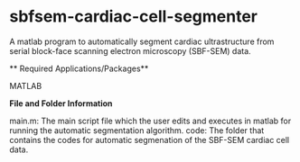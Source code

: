 sbfsem-cardiac-cell-segmenter
=============================
A matlab program to automatically segment cardiac ultrastructure from serial block-face scanning electron microscopy (SBF-SEM) data.

** Required Applications/Packages**

MATLAB

**File and Folder Information**

main.m: The main script file which the user edits and executes in matlab for running the automatic segmentation algorithm. 
code: The folder that contains the codes for automatic segmenation of the SBF-SEM cardiac cell data.


